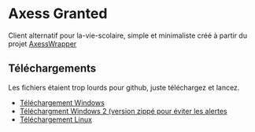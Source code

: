 # Axess Granted
Client alternatif pour la-vie-scolaire, simple et minimaliste créé à partir du projet [AxessWrapper](https://github.com/zerofish0/axesswrapper)
## Téléchargements
Les fichiers étaient trop lourds pour github, juste téléchargez et lancez.

- [Téléchargement Windows](https://www.mediafire.com/file/e0neigi08n6ktaf/executable-windows_v1-0.exe/file)
- [Téléchargment Windows 2 (version zippé pour éviter les alertes](https://drive.google.com/file/d/1swS0nm-2XuIb_bKCMDutFvKRiXUoL09_/view?usp=drive_link)
- [Téléchargement Linux](https://www.mediafire.com/file/6dqz6ngzjyfz7q8/executable-linux_v1-0/file)
